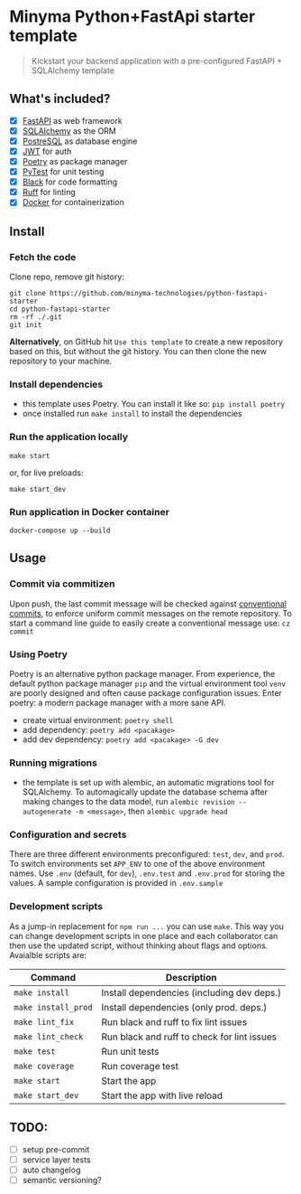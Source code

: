 # Minyma Python+FastApi starter template
> Kickstart your backend application with a pre-configured FastAPI + SQLAlchemy template


## What's included?
- [x] [FastAPI](https://fastapi.tiangolo.com/) as web framework
- [x] [SQLAlchemy](https://www.sqlalchemy.org/) as the ORM
- [x] [PostreSQL](https://www.postgresql.org/) as database engine
- [x] [JWT](https://jwt.io/) for auth 
- [x] [Poetry](https://python-poetry.org/) as package manager
- [x] [PyTest](https://docs.pytest.org/en/7.2.x/) for unit testing
- [x] [Black](https://black.readthedocs.io/en/stable/) for code formatting
- [x] [Ruff](https://github.com/charliermarsh/ruff) for linting
- [x] [Docker](https://www.docker.com/) for containerization
  
## Install
### Fetch the code
Clone repo, remove git history:
```
git clone https://github.com/minyma-technologies/python-fastapi-starter
cd python-fastapi-starter
rm -rf ./.git
git init
```

**Alternatively**, on GitHub hit `Use this template` to create a new repository based on this, but without the git history. You can then clone the new repository to your machine.

### Install dependencies
- this template uses Poetry. You can install it like so: `pip install poetry`
- once installed run `make install` to install the dependencies

### Run the application locally
```
make start
```
or, for live preloads:
```
make start_dev
```

### Run application in Docker container
```
docker-compose up --build
```

## Usage

### Commit via commitizen
Upon push, the last commit message will be checked against [conventional commits](https://github.com/angular/angular/blob/22b96b9/CONTRIBUTING.md#type), to enforce uniform commit messages on the remote repository. To start a command line guide to easily create a conventional message use: `cz commit`

### Using Poetry
Poetry is an alternative python package manager. From experience, the default python package manager `pip` and the virtual environment tool `venv` are poorly designed and often cause package configuration issues. Enter poetry: a modern package manager with a more sane API.
- create virtual environment: `poetry shell`
- add dependency: `poetry add <pacakage>`
- add dev dependency: `poetry add <pacakage> -G dev`

### Running migrations
- the template is set up with alembic, an automatic migrations tool for SQLAlchemy. To automagically update the database schema after making changes to the data model, run `alembic revision --autogenerate -m <message>`, then `alembic upgrade head`

### Configuration and secrets
There are three different environments preconfigured: `test`, `dev`, and `prod`. To switch environments set `APP_ENV` to one of the above environment names. Use `.env` (default, for `dev`), `.env.test` and `.env.prod` for storing the values. A sample configuration is provided in `.env.sample`

### Development scripts
As a jump-in replacement for `npm run ...` you can use `make`. This way you can change development scripts in one place and each collaborator can then use the updated script, without thinking about flags and options.
Avaialble scripts are:

| Command            | Description                                 |
| -----------------  | ------------------------------------------- |
| `make install`     | Install dependencies (including dev deps.)  |
| `make install_prod`| Install dependencies (only prod. deps.)     |
| `make lint_fix`    | Run black and ruff to fix lint issues       |
| `make lint_check`  | Run black and ruff to check for lint issues |
| `make test`        | Run unit tests                              |
| `make coverage`    | Run coverage test                           |
| `make start`       | Start the app                               |
| `make start_dev`   | Start the app with live reload              |

## TODO:

- [ ] setup pre-commit
- [ ] service layer tests
- [ ] auto changelog
- [ ] semantic versioning?